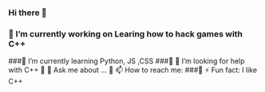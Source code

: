 ### Hi there 👋
### 🔭 I’m currently working on Learing how to hack games with C++
###🌱 I’m currently learning Python, JS ,CSS
###🌱 🤔 I’m looking for help with C++
🌱 💬 Ask me about ...
🌱 📫 How to reach me: 
###🌱 ⚡ Fun fact: I like C++
<!--
**AllusiveWheat/AllusiveWheat** is a ✨ _special_ ✨ repository because its `README.md` (this file) appears on your GitHub profile.

Here are some ideas to get you started:

- 🔭 I’m currently working on Learing how to hack games with C++
- 🌱 I’m currently learning Python, JS ,CSS
- 🤔 I’m looking for help with C++
- 💬 Ask me about ...
- 📫 How to reach me: 
- ⚡ Fun fact: I like C++
-->
